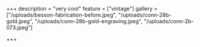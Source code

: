 +++
description = "very cool"
feature = ["vintage"]
gallery = ["/uploads/besson-fabrication-before.jpeg", "/uploads/conn-28b-gold.jpeg", "/uploads/conn-28b-gold-engraving.jpeg", "/uploads/conn-2b-073.jpeg"]

+++
